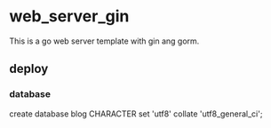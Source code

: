 # web_server_gin
This is a go web server template with gin ang gorm.


## deploy
### database
create database blog CHARACTER set  'utf8' collate 'utf8_general_ci';